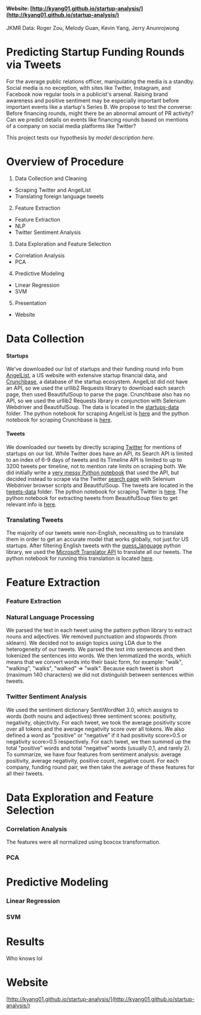 #### Website: [http://kyang01.github.io/startup-analysis/](http://kyang01.github.io/startup-analysis/)

JKMR Data: Roger Zou, Melody Guan, Kevin Yang, Jerry Anunrojwong

# Predicting Startup Funding Rounds via Tweets

For the average public relations officer, manipulating the media is a standby. Social media is no exception, with sites like Twitter, Instagram, and Facebook now regular tools in a publicist's arsenal. Raising brand awareness and positive sentiment may be especially important before important events like a startup's Series B. We propose to test the converse: Before financing rounds, might there be an abnormal amount of PR activity? Can we predict details on events like financing rounds based on mentions of a company on social media platforms like Twitter?

This project tests our hypothesis by *model description here*. 

# Overview of Procedure

1. Data Collection and Cleaning
  - Scraping Twitter and AngelList
  - Translating foreign language tweets
2. Feature Extraction
  - Feature Extraction
  - NLP
  - Twitter Sentiment Analysis
3. Data Exploration and Feature Selection
  - Correlation Analysis 
  - PCA
4. Predictive Modeling
  - Linear Regression
  - SVM
5. Presentation
  - Website

# Data Collection

#### Startups
We've downloaded our list of startups and their funding round info from [AngelList](https://angel.co/), a US website with extensive startup financial data, and [Crunchbase](https://www.crunchbase.com/), a database of the startup ecosystem. AngelList did not have an API, so we used the urllib2 Requests library to download each search page, then used BeautifulSoup to parse the page. Crunchbase also has no API, so we used the urllib2 Requests library in conjunction with Selenium Webdriver and BeautifulSoup. The data is located in the [startups-data](https://github.com/kyang01/startup-analysis/tree/master/startups-data) folder. The python notebook for scraping AngelList is [here](https://github.com/kyang01/startup-analysis/blob/master/angel-scraping.ipynb) and the python notebook for scraping Crunchbase is [here](https://github.com/kyang01/startup-analysis/blob/master/cb-scraping.ipynb).

#### Tweets
We downloaded our tweets by directly scraping [Twitter](https://twitter.com/) for mentions of startups on our list. While Twitter does have an API, its Search API is limited to an index of 6-9 days of tweets and its Timeline API is limited to up to 3200 tweets per timeline, not to mention rate limits on scraping both. We did initially write a [very messy Python notebook](https://github.com/kyang01/startup-analysis/blob/d98e6455038abec2d97097eb3009fd04c508799d/Mining-the-Social-Web-2nd-Edition/ipynb/Chapter%201%20-%20Mining%20Twitter.ipynb) that used the API, but decided instead to scrape via the Twitter [search page](https://twitter.com/search?q=) with Selenium Webdriver browser scripts and BeautifulSoup. The tweets are located in the [tweets-data](https://github.com/kyang01/startup-analysis/tree/master/tweets-data) folder. The python notebook for scraping Twitter is [here](https://github.com/kyang01/startup-analysis/blob/master/twitter-scraping.ipynb). The python notebook for extracting tweets from BeautifulSoup files to get relevant info is [here](https://github.com/kyang01/startup-analysis/blob/master/twitter-extraction.ipynb).

### Translating Tweets
The majority of our tweets were non-English, necessiting us to translate them in order to get an accurate model that works globally, not just for US startups. After filtering English tweets with the [guess_language](https://bitbucket.org/spirit/guess_language) python library, we used the [Microsoft Translator API](https://pypi.python.org/pypi/microsofttranslator/0.7) to translate all our tweets. The python notebook for running this translation is located [here](https://github.com/kyang01/startup-analysis/blob/master/translate-tweets.ipynb).

# Feature Extraction

### Feature Extraction

### Natural Language Processing
We parsed the text in each tweet using the pattern python library to extract nouns and adjectives. We removed punctuation and stopwords (from sklearn). We decided not to assign topics using LDA due to the heterogeneity of our tweets. We parsed the text into sentences and then tokenized the sentences into words. We then lemmatized the words, which means that we convert words into their basic form, for example: "walk", "walking", "walks", "walked" => "walk". Because each tweet is short (maximum 140 characters) we did not distinguish between sentences within tweets.

### Twitter Sentiment Analysis
We used the sentiment dictionary SentiWordNet 3.0, which assigns to words (both nouns and adjectives) three sentiment scores: positivity, negativity, objectivity. For each tweet, we took the average positivity score over all tokens and the average negativity score over all tokens. We also defined a word as "positive" or "negative" if it had positivity score>0.5 or negativity score>0.5 respectively. For each tweet, we then summed up the total "positive" words and total "negative" words (usually 0,1, and rarely 2). To summarize, we have four features from sentiment analysis: average positivity, average negativity, positive count, negative count. For each company, funding round pair, we then take the average of these features for all their tweets.

# Data Exploration and Feature Selection

### Correlation Analysis 
The features were all normalized using boxcox transformation.

### PCA 

# Predictive Modeling

### Linear Regression

### SVM

# Results
Who knows lol

# Website
[http://kyang01.github.io/startup-analysis/](http://kyang01.github.io/startup-analysis/)
